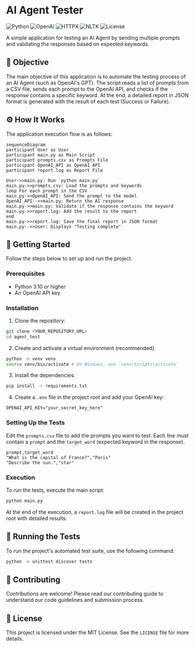 # AI Agent Tester


![Python](https://img.shields.io/badge/python-3.10+-blue.svg)  ![OpenAI](https://img.shields.io/badge/OpenAI-API-green.svg)  ![HTTPX](https://img.shields.io/badge/httpx-0.27.0-blue)   ![NLTK](https://img.shields.io/badge/nltk-3.8.1-blue) ![License](https://img.shields.io/badge/License-MIT-yellow.svg)


A simple application for testing an AI Agent by sending multiple prompts and validating the responses based on expected keywords.

## 🎯 Objective

The main objective of this application is to automate the testing process of an AI Agent (such as OpenAI's GPT). The script reads a list of prompts from a CSV file, sends each prompt to the OpenAI API, and checks if the response contains a specific keyword. At the end, a detailed report in JSON format is generated with the result of each test (Success or Failure).

## ⚙️ How It Works

The application execution flow is as follows:

```mermaid
sequenceDiagram
participant User as User
participant main.py as Main Script
participant prompts.csv as Prompts File
participant OpenAI_API as OpenAI API
participant report.log as Report File

User->>main.py: Run `python main.py`
main.py->>prompts.csv: Load the prompts and keywords
loop For each prompt in the CSV
main.py->>OpenAI_API: Send the prompt to the model
OpenAI_API-->>main.py: Return the AI response
main.py->>main.py: Validate if the response contains the keyword
main.py->>report.log: Add the result to the report
end
main.py->>report.log: Save the final report in JSON format
main.py-->>User: Displays "Testing complete"
```

## 🚀 Getting Started

Follow the steps below to set up and run the project.

### Prerequisites

- Python 3.10 or higher
- An OpenAI API key

### Installation

1. Clone the repository:
```bash
git clone <YOUR_REPOSITORY_URL>
cd agent_test
```

2. Create and activate a virtual environment (recommended):
```bash
python -m venv venv
source venv/bin/activate # On Windows, use `venv\Scripts\activate`
```

3. Install the dependencies:
```bash
pip install -r requirements.txt
```

4. Create a `.env` file in the project root and add your OpenAI key:
```
OPENAI_API_KEY="your_secret_key_here"
```

### Setting Up the Tests

Edit the `prompts.csv` file to add the prompts you want to test. Each line must contain a `prompt` and the `target_word` (expected keyword in the response).

```csv
prompt,target_word
"What is the capital of France?","Paris"
"Describe the sun.","star"
```

### Execution

To run the tests, execute the main script:
```bash
python main.py
```

At the end of the execution, a `report.log` file will be created in the project root with detailed results.

## 🧪 Running the Tests

To run the project's automated test suite, use the following command:
```bash
python -m unittest discover tests
```

## 🤝 Contributing

Contributions are welcome! Please read our contributing guide to understand our code guidelines and submission process.

## 📄 License

This project is licensed under the MIT License. See the `LICENSE` file for more details.
